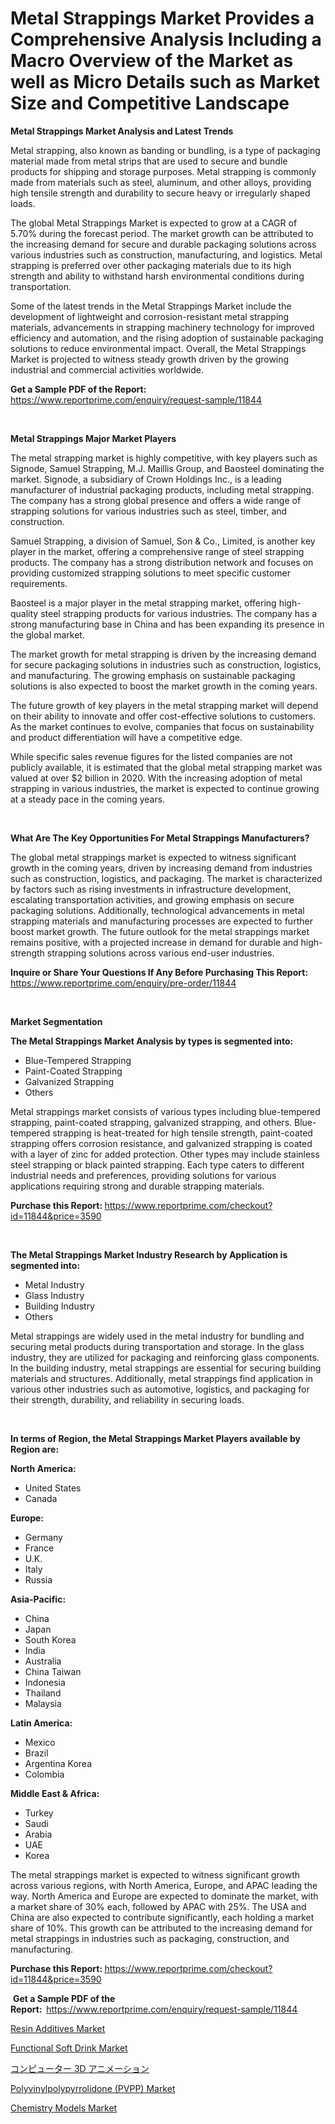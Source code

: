 <p><h1>Metal Strappings Market Provides a Comprehensive Analysis Including a Macro Overview of the Market as well as Micro Details such as Market Size and Competitive Landscape</h1></p><p><strong>Metal Strappings Market Analysis and Latest Trends</strong></p>
<p><p>Metal strapping, also known as banding or bundling, is a type of packaging material made from metal strips that are used to secure and bundle products for shipping and storage purposes. Metal strapping is commonly made from materials such as steel, aluminum, and other alloys, providing high tensile strength and durability to secure heavy or irregularly shaped loads.</p><p>The global Metal Strappings Market is expected to grow at a CAGR of 5.70% during the forecast period. The market growth can be attributed to the increasing demand for secure and durable packaging solutions across various industries such as construction, manufacturing, and logistics. Metal strapping is preferred over other packaging materials due to its high strength and ability to withstand harsh environmental conditions during transportation.</p><p>Some of the latest trends in the Metal Strappings Market include the development of lightweight and corrosion-resistant metal strapping materials, advancements in strapping machinery technology for improved efficiency and automation, and the rising adoption of sustainable packaging solutions to reduce environmental impact. Overall, the Metal Strappings Market is projected to witness steady growth driven by the growing industrial and commercial activities worldwide.</p></p>
<p><strong>Get a Sample PDF of the Report:&nbsp;</strong> <a href="https://www.reportprime.com/enquiry/request-sample/11844">https://www.reportprime.com/enquiry/request-sample/11844</a></p>
<p>&nbsp;</p>
<p><strong>Metal Strappings Major Market Players</strong></p>
<p><p>The metal strapping market is highly competitive, with key players such as Signode, Samuel Strapping, M.J. Maillis Group, and Baosteel dominating the market. Signode, a subsidiary of Crown Holdings Inc., is a leading manufacturer of industrial packaging products, including metal strapping. The company has a strong global presence and offers a wide range of strapping solutions for various industries such as steel, timber, and construction.</p><p>Samuel Strapping, a division of Samuel, Son & Co., Limited, is another key player in the market, offering a comprehensive range of steel strapping products. The company has a strong distribution network and focuses on providing customized strapping solutions to meet specific customer requirements.</p><p>Baosteel is a major player in the metal strapping market, offering high-quality steel strapping products for various industries. The company has a strong manufacturing base in China and has been expanding its presence in the global market.</p><p>The market growth for metal strapping is driven by the increasing demand for secure packaging solutions in industries such as construction, logistics, and manufacturing. The growing emphasis on sustainable packaging solutions is also expected to boost the market growth in the coming years.</p><p>The future growth of key players in the metal strapping market will depend on their ability to innovate and offer cost-effective solutions to customers. As the market continues to evolve, companies that focus on sustainability and product differentiation will have a competitive edge.</p><p>While specific sales revenue figures for the listed companies are not publicly available, it is estimated that the global metal strapping market was valued at over $2 billion in 2020. With the increasing adoption of metal strapping in various industries, the market is expected to continue growing at a steady pace in the coming years.</p></p>
<p>&nbsp;</p>
<p><strong>What Are The Key Opportunities For Metal Strappings Manufacturers?</strong></p>
<p><p>The global metal strappings market is expected to witness significant growth in the coming years, driven by increasing demand from industries such as construction, logistics, and packaging. The market is characterized by factors such as rising investments in infrastructure development, escalating transportation activities, and growing emphasis on secure packaging solutions. Additionally, technological advancements in metal strapping materials and manufacturing processes are expected to further boost market growth. The future outlook for the metal strappings market remains positive, with a projected increase in demand for durable and high-strength strapping solutions across various end-user industries.</p></p>
<p><strong>Inquire or Share Your Questions If Any Before Purchasing This Report:</strong> <a href="https://www.reportprime.com/enquiry/pre-order/11844">https://www.reportprime.com/enquiry/pre-order/11844</a></p>
<p>&nbsp;</p>
<p><strong>Market Segmentation</strong></p>
<p><strong>The Metal Strappings Market Analysis by types is segmented into:</strong></p>
<p><ul><li>Blue-Tempered Strapping</li><li>Paint-Coated Strapping</li><li>Galvanized Strapping</li><li>Others</li></ul></p>
<p><p>Metal strappings market consists of various types including blue-tempered strapping, paint-coated strapping, galvanized strapping, and others. Blue-tempered strapping is heat-treated for high tensile strength, paint-coated strapping offers corrosion resistance, and galvanized strapping is coated with a layer of zinc for added protection. Other types may include stainless steel strapping or black painted strapping. Each type caters to different industrial needs and preferences, providing solutions for various applications requiring strong and durable strapping materials.</p></p>
<p><strong>Purchase this Report:&nbsp;</strong><a href="https://www.reportprime.com/checkout?id=11844&price=3590">https://www.reportprime.com/checkout?id=11844&price=3590</a></p>
<p>&nbsp;</p>
<p><strong>The Metal Strappings Market Industry Research by Application is segmented into:</strong></p>
<p><ul><li>Metal Industry</li><li>Glass Industry</li><li>Building Industry</li><li>Others</li></ul></p>
<p><p>Metal strappings are widely used in the metal industry for bundling and securing metal products during transportation and storage. In the glass industry, they are utilized for packaging and reinforcing glass components. In the building industry, metal strappings are essential for securing building materials and structures. Additionally, metal strappings find application in various other industries such as automotive, logistics, and packaging for their strength, durability, and reliability in securing loads.</p></p>
<p>&nbsp;</p>
<p><strong>In terms of Region, the Metal Strappings Market Players available by Region are:</strong></p>
<p>
    <p> <strong> North America: </strong>
        <ul>
            <li>United States</li>
            <li>Canada</li>
        </ul>
        </p> 
    <p> <strong> Europe: </strong>
        <ul>
            <li>Germany</li>
            <li>France</li>
            <li>U.K.</li>
            <li>Italy</li>
            <li>Russia</li>
        </ul>
        </p> 
    <p> <strong> Asia-Pacific: </strong>
        <ul>
            <li>China</li>
            <li>Japan</li>
            <li>South Korea</li>
            <li>India</li>
            <li>Australia</li>
            <li>China Taiwan</li>
            <li>Indonesia</li>
            <li>Thailand</li>
            <li>Malaysia</li>
        </ul>
        </p> 
    <p> <strong> Latin America: </strong>
        <ul>
            <li>Mexico</li>
            <li>Brazil</li>
            <li>Argentina Korea</li>
            <li>Colombia</li>
        </ul>
        </p> 
    <p> <strong> Middle East & Africa: </strong>
        <ul>
            <li>Turkey</li>
            <li>Saudi</li>
            <li>Arabia</li>
            <li>UAE</li>
            <li>Korea</li>
        </ul>
    </p>
    </p>
<p><p>The metal strappings market is expected to witness significant growth across various regions, with North America, Europe, and APAC leading the way. North America and Europe are expected to dominate the market, with a market share of 30% each, followed by APAC with 25%. The USA and China are also expected to contribute significantly, each holding a market share of 10%. This growth can be attributed to the increasing demand for metal strappings in industries such as packaging, construction, and manufacturing.</p></p>
<p><strong>Purchase this Report: </strong><a href="https://www.reportprime.com/checkout?id=11844&price=3590">https://www.reportprime.com/checkout?id=11844&price=3590</a></p>
<p>&nbsp;<strong>Get a Sample PDF of the Report:&nbsp;&nbsp;</strong><a href="https://www.reportprime.com/enquiry/request-sample/11844">https://www.reportprime.com/enquiry/request-sample/11844</a></p>
<p><strong></strong></p>
<p><p><a href="https://github.com/mbisetmhermsr/Market-Research-Report-List-1/blob/main/resin-additives-market.md">Resin Additives Market</a></p><p><a href="https://issuu.com/reportprime-2/docs/functional-soft-drink-market-size-2030.pptx">Functional Soft Drink Market</a></p><p><a href="https://medium.com/@darrensipes1990/%E3%82%B3%E3%83%B3%E3%83%94%E3%83%A5%E3%83%BC%E3%82%BF%E3%83%BC3d%E3%82%A2%E3%83%8B%E3%83%A1%E3%83%BC%E3%82%B7%E3%83%A7%E3%83%B3%E5%B8%82%E5%A0%B4%E8%A6%8F%E6%A8%A1%E3%81%AF-%E4%B8%96%E7%95%8C%E3%81%AE%E7%94%A3%E6%A5%AD%E3%81%AB%E3%81%8A%E3%81%91%E3%82%8B%E6%9C%80%E9%81%A9%E3%81%AA%E3%83%9E%E3%83%BC%E3%82%B1%E3%83%86%E3%82%A3%E3%83%B3%E3%82%B0%E3%83%81%E3%83%A3%E3%83%8D%E3%83%AB%E3%82%92%E6%98%8E%E3%82%89%E3%81%8B%E3%81%AB%E3%81%97%E3%81%BE%E3%81%99-4576bf2091f9">コンピューター 3D アニメーション</a></p><p><a href="https://view.publitas.com/reportprime-1/polyvinylpolypyrrolidone-pvpp-market-research-report-unlocks-analysis-on-the-market-financial-status-market-size-and-market-revenue-upto-2030/">Polyvinylpolypyrrolidone (PVPP) Market</a></p><p><a href="https://github.com/zjyglelu/Market-Research-Report-List-1/blob/main/chemistry-models-market.md">Chemistry Models Market</a></p></p>
